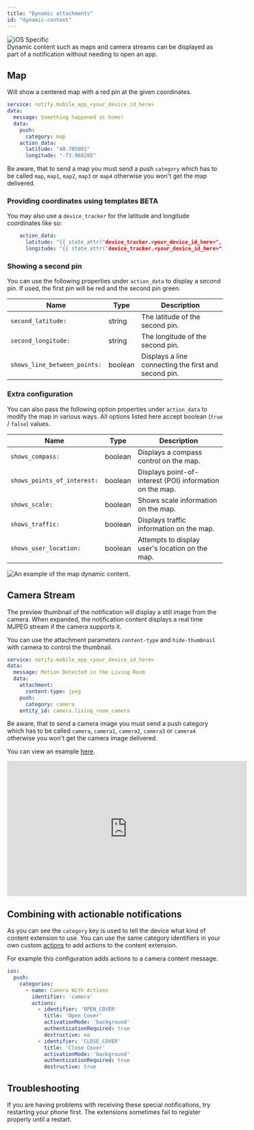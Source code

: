 ```yaml
---
title: "Dynamic attachments"
id: "dynamic-content"
---
```


![iOS](/assets/iOS.svg) Specific<br />
Dynamic content such as maps and camera streams can be displayed as part of a notification without needing to open an app.

## Map
Will show a centered map with a red pin at the given coordinates.

```yaml
service: notify.mobile_app_<your_device_id_here>
data:
  message: Something happened at home!
  data:
    push:
      category: map
    action_data:
      latitude: "40.785091"
      longitude: "-73.968285"
```
Be aware, that to send a map you must send a push `category` which has to be called `map`, `map1`, `map2`, `map3` or `map4`  otherwise you won't get the map delivered.

### Providing coordinates using templates <span class="beta">BETA</span><br />

You may also use a `device_tracker` for the latitude and longitude coordinates like so:

```yaml
    action_data:
      latitude: "{{ state_attr("device_tracker.<your_device_id_here>", "latitude") }}"
      longitude: "{{ state_attr("device_tracker.<your_device_id_here>", "longitude") }}"
```

### Showing a second pin

You can use the following properties under `action_data` to display a second pin. If used, the first pin will be red and the second pin green.

| Name | Type | Description |
| ------------ | ------------- | ------------- |  
| `second_latitude:` | string | The latitude of the second pin. |
| `second_longitude:` | string | The longitude of the second pin. |
| `shows_line_between_points:` | boolean | Displays a line connecting the first and second pin. |

### Extra configuration

You can also pass the following option properties under `action_data` to modify the map in various ways. All options listed here accept boolean (`true` / `false`) values.

| Name | Type | Description |
| ------------ | ------------- | ------------- |
| `shows_compass:` | boolean | Displays a compass control on the map. |
| `shows_points_of_interest:` | boolean | Displays point-of-interest (POI) information on the map. |
| `shows_scale:` | boolean | Shows scale information on the map. |
| `shows_traffic:` | boolean | Displays traffic information on the map. |
| `shows_user_location:` | boolean | Attempts to display user's location on the map. |

![An example of the map dynamic content.](/assets/ios/map.png)

## Camera Stream

The preview thumbnail of the notification will display a still image from the camera. When expanded, the notification content displays a real time MJPEG stream if the camera supports it.

You can use the attachment parameters `content-type` and `hide-thumbnail` with camera to control the thumbnail.

```yaml
service: notify.mobile_app_<your_device_id_here>
data:
  message: Motion Detected in the Living Room
  data:
    attachment:
      content-type: jpeg
    push:
      category: camera
    entity_id: camera.living_room_camera
```

Be aware, that to send a camera image you must send a push category which has to be called `camera`, `camera1`, `camera2`, `camera3` or `camera4` otherwise you won't get the camera image delivered.

You can view an example [here](https://www.youtube.com/watch?v=LmYwpxPKW0g).

<div class='videoWrapper'>
<iframe width="560" height="315" src="https://www.youtube.com/embed/LmYwpxPKW0g" frameborder="0" allowfullscreen></iframe>
</div>

## Combining with actionable notifications

As you can see the `category` key is used to tell the device what kind of content extension to use. You can use the same category identifiers in your own custom [actions](actionable.md) to add actions to the content extension.

For example this configuration adds actions to a camera content message.

```yaml
ios:
  push:
    categories:
      - name: Camera With Actions
        identifier: 'camera'
        actions:
          - identifier: 'OPEN_COVER'
            title: 'Open Cover'
            activationMode: 'background'
            authenticationRequired: true
            destructive: no
          - identifier: 'CLOSE_COVER'
            title: 'Close Cover'
            activationMode: 'background'
            authenticationRequired: true
            destructive: true
```

## Troubleshooting

If you are having problems with receiving these special notifications, try restarting your phone first. The extensions sometimes fail to register properly until a restart.
